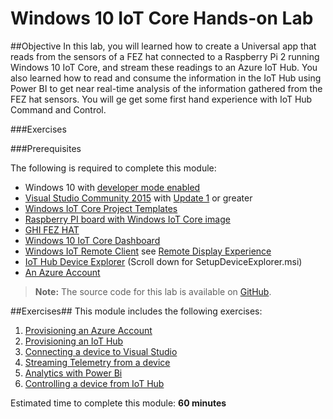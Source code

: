 ﻿Windows 10 IoT Core Hands-on Lab
========================================

##Objective
In this lab, you will learned how to create a Universal app that reads from the sensors of a FEZ hat connected to a Raspberry Pi 2 running Windows 10 IoT Core, and stream these readings to an Azure IoT Hub. 
You also learned how to read and consume the information in the IoT Hub using Power BI to get near real-time analysis of the information gathered from the FEZ hat sensors. 
You will ge get some first hand experience with IoT Hub Command and Control.

###Exercises 

<a name="Prerequisites"></a>
###Prerequisites

The following is required to complete this module:


- Windows 10 with [developer mode enabled][1]
- [Visual Studio Community 2015][2] with [Update 1][3] or greater
- [Windows IoT Core Project Templates][4]
- [Raspberry PI board with Windows IoT Core image][5]
- [GHI FEZ HAT][6]
- [Windows 10 IoT Core Dashboard][7]
- [Windows IoT Remote Client][8] see [Remote Display Experience](https://developer.microsoft.com/en-us/windows/iot/win10/remotedisplay)
- [IoT Hub Device Explorer][9] (Scroll down for SetupDeviceExplorer.msi)
- [An Azure Account][10]



> **Note:** The source code for this lab is available on [GitHub](/Module1-IntroWindows10IoTCore/Source).

[1]: https://msdn.microsoft.com/library/windows/apps/xaml/dn706236.aspx
[2]: https://www.visualstudio.com/products/visual-studio-community-vs
[3]: http://go.microsoft.com/fwlink/?LinkID=691134
[4]: https://visualstudiogallery.msdn.microsoft.com/55b357e1-a533-43ad-82a5-a88ac4b01dec
[5]: https://ms-iot.github.io/content/en-US/win10/RPI.htm
[6]: https://www.ghielectronics.com/catalog/product/500
[7]: https://developer.microsoft.com/en-us/windows/iot/getstarted
[8]: https://www.microsoft.com/store/apps/9nblggh5mnxz
[9]: https://github.com/Azure/azure-iot-sdks/releases
[10]: SettingUpAzure.md


##Exercises##
This module includes the following exercises:

1. [Provisioning an Azure Account](AzureProvisioning.md) 
1. [Provisioning an IoT Hub](AzureIoTHub.md)
1. [Connecting a device to Visual Studio](DeviceConfig.md)
1. [Streaming Telemetry from a device](DeviceTelemetryStreaming.md)
1. [Analytics with Power Bi](AnalyticsWithPowerBi.md)
1. [Controlling a device from IoT Hub](DeviceControl.md)


Estimated time to complete this module: **60 minutes**












